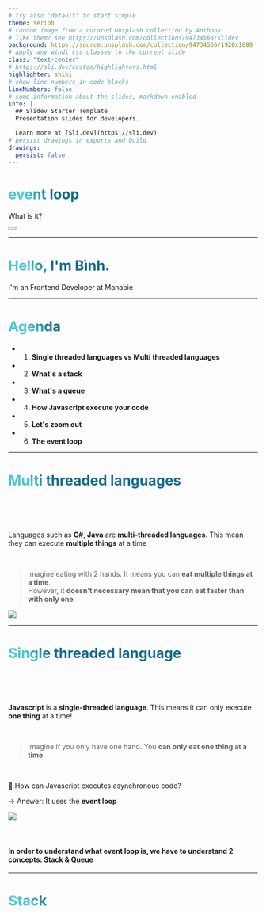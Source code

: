 ```yaml
---
# try also 'default' to start simple
theme: seriph
# random image from a curated Unsplash collection by Anthony
# like them? see https://unsplash.com/collections/94734566/slidev
background: https://source.unsplash.com/collection/94734566/1920x1080
# apply any windi css classes to the current slide
class: "text-center"
# https://sli.dev/custom/highlighters.html
highlighter: shiki
# show line numbers in code blocks
lineNumbers: false
# some information about the slides, markdown enabled
info: |
  ## Slidev Starter Template
  Presentation slides for developers.

  Learn more at [Sli.dev](https://sli.dev)
# persist drawings in exports and build
drawings:
  persist: false
---
```


# event loop

What is it?

<div class="abs-br m-6 flex gap-2">
  <button @click="$slidev.nav.openInEditor()" title="Open in Editor" class="text-xl icon-btn opacity-50 !border-none !hover:text-white">
    <carbon:edit />
  </button>
  <a href="https://github.com/binh1298/slide-event-loop" target="_blank" alt="GitHub"
    class="text-xl icon-btn opacity-50 !border-none !hover:text-white">
    <carbon-logo-github />
  </a>
</div>

<!--
-->

---

# Hello, I'm Bình.

I'm an Frontend Developer at Manabie

<style>
h1 {
  background-color: #2B90B6;
  background-image: linear-gradient(45deg, #4EC5D4 10%, #146b8c 20%);
  background-size: 100%;
  -webkit-background-clip: text;
  -moz-background-clip: text;
  -webkit-text-fill-color: transparent;
  -moz-text-fill-color: transparent;
}
</style>

---

# Agenda

- 1. **Single threaded languages vs Multi threaded languages**
- 2. **What's a stack**
- 3. **What's a queue**
- 4. **How Javascript execute your code**
- 5. **Let's zoom out**
- 6. **The event loop**

---

# Multi threaded languages

<br/>
<br/>
<br/>

<div grid="~ cols-2 gap-4">
<div>

Languages such as **C#**, **Java** are **multi-threaded languages**.
This mean they can execute **multiple things** at a time

<br/>

> Imagine eating with 2 hands. It means you can **eat multiple things at a time**. <br/> However, it **doesn't necessary mean that you can eat faster than with only one**.

</div>
<div>

<img border="rounded" src="http://walkingoffpounds.com/wp-content/uploads/2017/09/Baby-Eating-with-Both-Hands.jpg">
</div>
</div>

---

# Single threaded language

<br/>
<br/>
<br/>

<div grid="~ cols-2 gap-4">
<div>

**Javascript** is a **single-threaded language**.
This means it can only execute **one thing** at a time! 

<br/>

> Imagine if you only have one hand. You **can only eat one thing at a time**.

<br/>

🤔 How can Javascript executes asynchronous code? 

-> Answer: It uses the **event loop**
</div>
<div>

<img border="rounded" src="https://previews.123rf.com/images/dinodia/dinodia1709/dinodia170911040/86335443-ten-year-old-boy-holding-carrot-in-his-one-hand-and-bout-to-eat.jpg">
</div>
</div>

<br/>
<br/>

#### In order to understand what event loop is, we have to understand 2 concepts: **Stack** & **Queue**

---

# Stack
